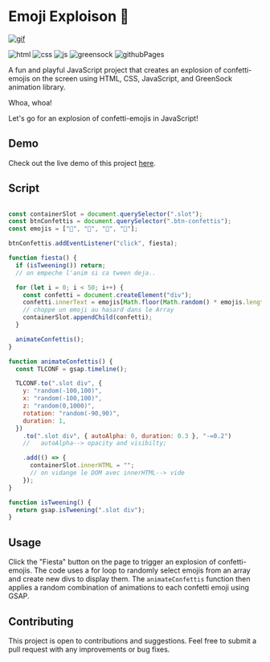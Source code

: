 # Emoji Exploison 🍣

<!-- <img src="https://github.com/z-bj/Confetis-JS/blob/master/emoji-explosion.gif" width="350" height="auto" /> -->

[![gif](https://github.com/z-bj/Confetis-JS/blob/master/emoji-explosion.gif)](https://z-bj.github.io/Emojis-explosion/)

![html](https://img.shields.io/badge/HTML5-E34F26.svg?style=for-the-badge&logo=HTML5&logoColor=white)
![css](https://img.shields.io/badge/CSS3-1572B6.svg?style=for-the-badge&logo=CSS3&logoColor=white)
![js](https://img.shields.io/badge/JavaScript-F7DF1E.svg?style=for-the-badge&logo=JavaScript&logoColor=black)
![greensock](https://img.shields.io/badge/GreenSock-88CE02.svg?style=for-the-badge&logo=GreenSock&logoColor=white)
![githubPages](https://img.shields.io/badge/GitHub%20Pages-222222.svg?style=for-the-badge&logo=GitHub-Pages&logoColor=white)

A fun and playful JavaScript project that creates an explosion of confetti-emojis on the screen using HTML, CSS, JavaScript, and GreenSock animation library.

Whoa, whoa!

Let's go for an explosion of confetti-emojis in JavaScript! 

## Demo

Check out the live demo of this project [here](https://z-bj.github.io/Emojis-explosion).

## Script

```javascript

const containerSlot = document.querySelector(".slot");
const btnConfettis = document.querySelector(".btn-confettis");
const emojis = ["🍰", "🍣", "🍑", "🍓"];

btnConfettis.addEventListener("click", fiesta);

function fiesta() {
  if (isTweening()) return;
  // on empeche l'anim si ca tween deja..

  for (let i = 0; i < 50; i++) {
    const confetti = document.createElement("div");
    confetti.innerText = emojis[Math.floor(Math.random() * emojis.length)];
    // choppe un emoji au hasard dans le Array
    containerSlot.appendChild(confetti);
  }

  animateConfettis();
}

function animateConfettis() {
  const TLCONF = gsap.timeline();

  TLCONF.to(".slot div", {
    y: "random(-100,100)",
    x: "random(-100,100)",
    z: "random(0,1000)",
    rotation: "random(-90,90)",
    duration: 1,
  })
    .to(".slot div", { autoAlpha: 0, duration: 0.3 }, "-=0.2")
    //   autoAlpha--> opacity and visibilty;

    .add(() => {
      containerSlot.innerHTML = "";
      // on vidange le DOM avec innerHTML--> vide
    });
}

function isTweening() {
  return gsap.isTweening(".slot div");
}

```

## Usage

Click the "Fiesta" button on the page to trigger an explosion of confetti-emojis. The code uses a for loop to randomly select emojis from an array and create new divs to display them. The `animateConfettis` function then applies a random combination of animations to each confetti emoji using GSAP.

## Contributing

This project is open to contributions and suggestions. Feel free to submit a pull request with any improvements or bug fixes.



